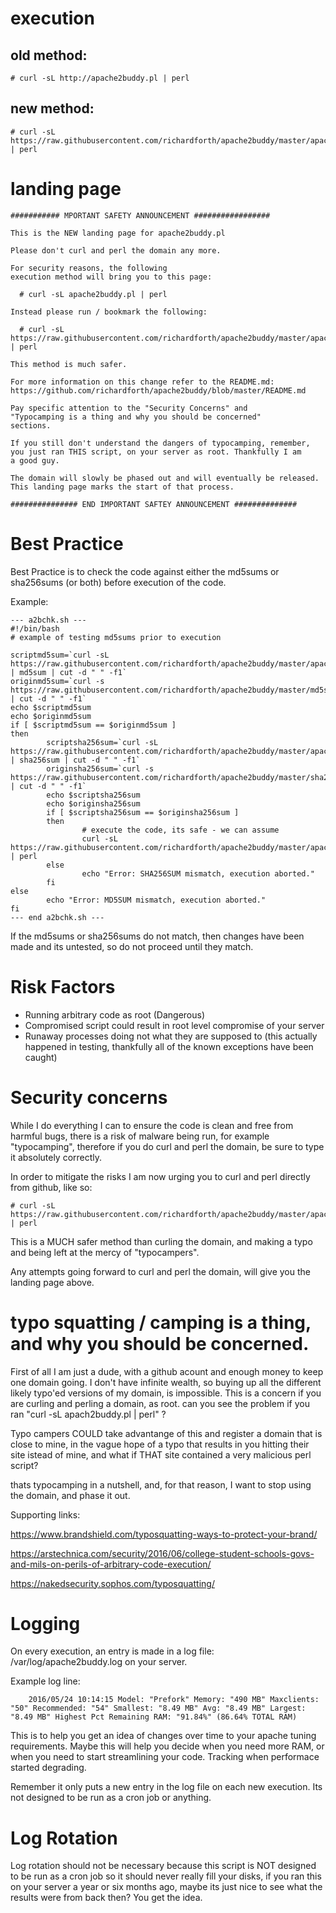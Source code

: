 # execution

## old method:

	# curl -sL http://apache2buddy.pl | perl

## new method:

	# curl -sL https://raw.githubusercontent.com/richardforth/apache2buddy/master/apache2buddy.pl | perl

# landing page

	########### MPORTANT SAFETY ANNOUNCEMENT #################
	
	This is the NEW landing page for apache2buddy.pl
	
	Please don't curl and perl the domain any more.
	
	For security reasons, the following 
	execution method will bring you to this page:
	
	  # curl -sL apache2buddy.pl | perl
	
	Instead please run / bookmark the following:
	
	  # curl -sL https://raw.githubusercontent.com/richardforth/apache2buddy/master/apache2buddy.pl | perl
	  
	This method is much safer.
	
	For more information on this change refer to the README.md:
	https://github.com/richardforth/apache2buddy/blob/master/README.md
	
	Pay specific attention to the "Security Concerns" and 
	"Typocamping is a thing and why you should be concerned" 
	sections.
	
	If you still don't understand the dangers of typocamping, remember,
	you just ran THIS script, on your server as root. Thankfully I am
	a good guy.
	
	The domain will slowly be phased out and will eventually be released.
	This landing page marks the start of that process. 
	
	############### END IMPORTANT SAFTEY ANNOUNCEMENT ##############

# Best Practice
        
Best Practice is to check the code against either the md5sums or sha256sums (or both) before execution of the code.

Example:

	--- a2bchk.sh ---
	#!/bin/bash
	# example of testing md5sums prior to execution
	
	scriptmd5sum=`curl -sL https://raw.githubusercontent.com/richardforth/apache2buddy/master/apache2buddy.pl | md5sum | cut -d " " -f1`
	originmd5sum=`curl -s https://raw.githubusercontent.com/richardforth/apache2buddy/master/md5sums.txt | cut -d " " -f1`
	echo $scriptmd5sum
	echo $originmd5sum
	if [ $scriptmd5sum == $originmd5sum ]
	then
	        scriptsha256sum=`curl -sL https://raw.githubusercontent.com/richardforth/apache2buddy/master/apache2buddy.pl | sha256sum | cut -d " " -f1`
	        originsha256sum=`curl -s https://raw.githubusercontent.com/richardforth/apache2buddy/master/sha256sums.txt | cut -d " " -f1`
	        echo $scriptsha256sum
	        echo $originsha256sum
	        if [ $scriptsha256sum == $originsha256sum ]
	        then
	                # execute the code, its safe - we can assume
	                curl -sL https://raw.githubusercontent.com/richardforth/apache2buddy/master/apache2buddy.pl | perl
	        else
	                echo "Error: SHA256SUM mismatch, execution aborted."
	        fi
	else
	        echo "Error: MD5SUM mismatch, execution aborted."
	fi
	--- end a2bchk.sh ---

If the md5sums or sha256sums do not match, then changes have been made and its untested, so do not proceed until they match.

# Risk Factors

- Running arbitrary code as root (Dangerous)
- Compromised script could result in root level compromise of your server
- Runaway processes doing not what they are supposed to (this actually happened in testing, thankfully all of the known exceptions have been caught)

# Security concerns

While I do everything I can to ensure the code is clean and free from harmful bugs, there is a risk of malware being run,
 for example "typocamping", therefore if you do curl and perl the domain, be sure to type it absolutely correctly.

In order to mitigate the risks I am now urging you to curl and perl directly from github, like so:

	# curl -sL https://raw.githubusercontent.com/richardforth/apache2buddy/master/apache2buddy.pl | perl

This is a MUCH safer method than curling the domain, and making a typo and being left at the mercy of "typocampers".

Any attempts going forward to curl and perl the domain, will give you the landing page above.

# typo squatting  / camping is a thing, and why you should be concerned.

First of all I am just a dude, with a github acount and enough money to keep one domain going. I don't have infinite wealth,
so buying up all the different likely typo'ed versions of my domain, is impossible.  This is a concern if you are curling 
and perling a domain, as root. can you see the problem if you ran "curl -sL apach2buddy.pl | perl" ? 

Typo campers COULD take advantange of this and register a domain that is close to mine, in the vague hope of a typo that results
in you hitting their site istead of mine, and what if THAT site contained a very malicious perl script?

thats typocamping in a nutshell, and, for that reason, I want to stop using the domain, and phase it out.

Supporting links:

https://www.brandshield.com/typosquatting-ways-to-protect-your-brand/

https://arstechnica.com/security/2016/06/college-student-schools-govs-and-mils-on-perils-of-arbitrary-code-execution/

https://nakedsecurity.sophos.com/typosquatting/

# Logging

On every execution, an entry is made in a log file: /var/log/apache2buddy.log on your server.

Example log line:

        2016/05/24 10:14:15 Model: "Prefork" Memory: "490 MB" Maxclients: "50" Recommended: "54" Smallest: "8.49 MB" Avg: "8.49 MB" Largest: "8.49 MB" Highest Pct Remaining RAM: "91.84%" (86.64% TOTAL RAM)


This is to help you get an idea of changes over time to your apache tuning requirements. Maybe this will help you decide when you need more RAM, or when you need to start streamlining your code. Tracking when performace started degrading.

Remember it only puts a new entry in the log file on each new execution. Its not designed to be run as a cron job or anything.

# Log Rotation

Log rotation should not be necessary because this script is NOT designed to be run as a cron job so it should never really fill your disks, if you ran this on your server a year or six months ago, maybe its just nice to see what the results were from back then? You get the idea.

